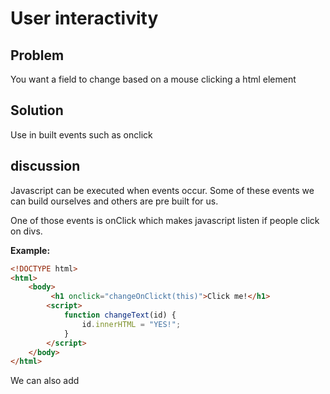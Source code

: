 # User interactivity

## Problem
You want a field to change based on a mouse clicking a html element

## Solution

Use in built events such as onclick

## discussion

Javascript can be executed when events occur. Some of these events we can build ourselves
and others are pre built for us.

One of those events is onClick which makes javascript listen if people click on divs.

**Example:**

```HTML
<!DOCTYPE html>
<html>
    <body>
         <h1 onclick="changeOnClickt(this)">Click me!</h1>
        <script>
            function changeText(id) {
                id.innerHTML = "YES!";
            }
        </script>
    </body>
</html>
```

We can also add
